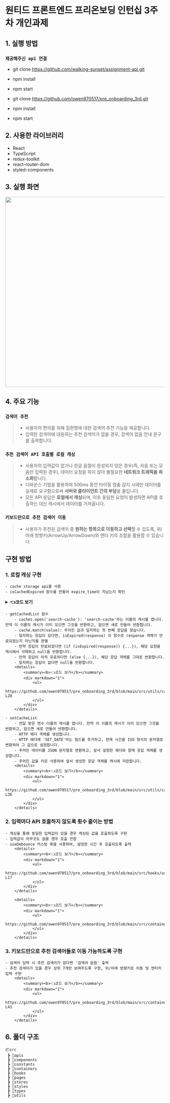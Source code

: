 # 원티드 프론트엔드 프리온보딩 인턴십 3주차 개인과제

## 1. 실행 방법

### `제공해주신 api 연결`
- git clone https://github.com/walking-sunset/assignment-api.git
- npm install 
- npm start 

- git clone https://github.com/owen970517/pre_onboarding_3rd.git
- npm install
- npm start

## 2. 사용한 라이브러리
- React
- TypeScript
- redux-toolkit 
- react-router-dom
- styled-components


## 3. 실행 화면
<div align="center" >
    <img width='600px' height='600px' src="https://github.com/wanted-pre-onboarding-12th-11/pre-onboarding-12th-3-11/assets/75247323/15827013-ae13-45f0-aafe-6587cbab7768" />
</div>

## 4. 주요 기능

### `검색어 추천`
> - 사용자의 편의를 위해 질환명에 대한 검색어 추천 기능을 제공합니다.
> - 입력한 검색어에 대응하는 추천 검색어가 없을 경우, 검색어 없음 안내 문구를 출력합니다.

### `추천 검색어 API 호출별 로컬 캐싱`
> - 사용자의 입력값이 없거나 한글 음절이 완성되지 않은 경우(즉, 자음 또는 모음만 입력된 경우), 데이터 요청을 하지 않아 불필요한 **네트워크 트래픽을 최소화**합니다.
> - 디바운스 기법을 활용하여 500ms 동안 타이핑 멈춤 감지 시에만 데이터를 실제로 요구함으로써 **서버와 클라이언트 간의 부담**을 줄입니다.
> - 모든 API 응답은 **로컬에서 캐싱**되며, 이후 동일한 요청이 발생하면 API를 호출하는 대신 캐시에서 데이터를 가져옵니다.

### `키보드만으로 추천 검색어 이동`
> - 사용자가 추천된 검색어 중 **원하는 항목으로 이동하고 선택**할 수 있도록, 위/아래 방향키(ArrowUp/ArrowDown)와 엔터 키의 조합을 활용할 수 있습니다.

## 구현 방법

### 1. 로컬 캐싱 구현 
    - cache storage api를 사용
    - isCachedExpired 함수를 만들어 expire_time이 지났는지 확인
<details>
    <summary><b>👈코드 보기</b></summary>
    <div markdown="1">
        <ul>
            https://github.com/owen970517/pre_onboarding_3rd/blob/main/src/utils/cacheStorage.ts#L4-L11
        </ul>
    </div>
</details>

    - getCachedList 함수
        - caches.open('search-cache'): 'search-cache'라는 이름의 캐시를 엽니다. 만약 이 이름의 캐시가 이미 있으면 그것을 반환하고, 없으면 새로 만들어 반환합니다.
        - cache.match(value): 주어진 값과 일치하는 첫 번째 응답을 찾습니다.
        - 일치하는 응답이 있다면, isExpired(response) 이 함수로 response 객체가 만료되었는지 아닌지를 판별
        - 만약 응답이 만료되었다면 (if (isExpired(response)) {...}), 해당 요청을 캐시에서 삭제하고 null을 반환합니다.
        - 만약 응답이 아직 유효하다면 (else {...}), 해당 응답 객체를 그대로 반환합니다.
        - 일치하는 응답이 없다면 null을 반환합니다.
        <details>
            <summary><b>👈코드 보기</b></summary>
            <div markdown="1">
                <ul>
                    https://github.com/owen970517/pre_onboarding_3rd/blob/main/src/utils/cacheStorage.ts#L13-L28
                </ul>
            </div>
        </details>

    - setCacheList
        - 전달 받은 변수 이름의 캐시를 엽니다. 만약 이 이름의 캐시가 이미 있으면 그것을 반환하고, 없으면 새로 만들어 반환합니다.
        - HTTP 헤더 객체를 생성합니다.
        - HTTP 헤더에 'SET_DATE'라는 필드를 추가하고, 현재 시간을 ISO 형식의 문자열로 변환하여 그 값으로 설정합니다.
        - 주어진 데이터를 JSON 문자열로 변환하고, 앞서 설정한 헤더와 함께 응답 객체를 생성합니다.
        - 주어진 값을 키로 사용하여 앞서 생성한 응답 객체를 캐시에 저장합니다.
        <details>
            <summary><b>👈코드 보기</b></summary>
            <div markdown="1">
                <ul>
                    https://github.com/owen970517/pre_onboarding_3rd/blob/main/src/utils/cacheStorage.ts#L30-L36
                </ul>
            </div>
        </details>

### 2. 입력마다 API 호출하지 않도록 횟수 줄이는 방법
    - 캐싱을 통해 동일한 입력값이 있을 경우 캐싱된 값을 호출하도록 구현
    - 입력값이 아무것도 없을 경우 호출 안함 
    - useDebounce 커스텀 훅을 사용하여, 설정한 시간 후 호출되도록 출력
        <details>
            <summary><b>👈코드 보기</b></summary>
            <div markdown="1">
                <ul>
                    https://github.com/owen970517/pre_onboarding_3rd/blob/main/src/hooks/useDebounce.ts#L1-L17
                </ul>
            </div>
        </details>

        <details>
            <summary><b>👈코드 보기</b></summary>
            <div markdown="1">
                <ul>
                    https://github.com/owen970517/pre_onboarding_3rd/blob/main/src/containers/SearchPreview.tsx#L18
                </ul>
            </div>
        </details>

### 3. 키보드만으로 추천 검색어들로 이동 가능하도록 구현

    - 검색어 입력 시 추천 검색어가 없다면 '검색어 없음' 출력
    - 추천 검색어가 있을 경우 상위 7개만 보여주도록 구현, 위/아래 방향키로 이동 및 엔터키 입력 구현
        <details>
            <summary><b>👈코드 보기</b></summary>
            <div markdown="1">
                <ul>
                    https://github.com/owen970517/pre_onboarding_3rd/blob/main/src/containers/SearchPreview.tsx#L23-L41
                </ul>
            </div>
        </details>


## 6. 폴더 구조
```
📦src
 ┣ 📂apis
 ┣ 📂components
 ┣ 📂constants
 ┣ 📂containers
 ┣ 📂hooks
 ┣ 📂pages
 ┣ 📂stores
 ┣ 📂styles
 ┣ 📂types
 ┣ 📂utils
 ```